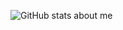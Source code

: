![GitHub stats about me](https://github-readme-stats.vercel.app/api?username=javiercejudo&show_icons=true&count_private=true)
